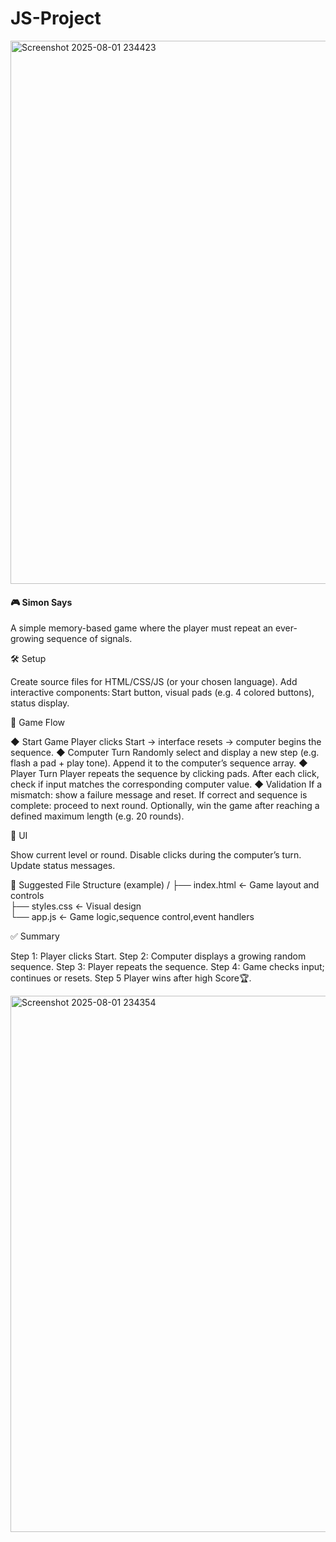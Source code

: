 # JS-Project

<img width="1863" height="869" alt="Screenshot 2025-08-01 234423" src="https://github.com/user-attachments/assets/0b6d4654-10a6-4cf7-9c21-a02673f27a8d" />

<h4>🎮 Simon Says</h4>
<p>A simple memory-based game where the player must repeat an ever-growing sequence of signals.</p>


🛠️ Setup
<p>Create source files for HTML/CSS/JS (or your chosen language).
Add interactive components: Start button, visual pads (e.g. 4 colored buttons), status display.</p>


🚀 Game Flow
<p>◆ Start Game
Player clicks Start → interface resets → computer begins the sequence.
◆ Computer Turn
Randomly select and display a new step (e.g. flash a pad + play tone).
Append it to the computer’s sequence array.
◆ Player Turn
Player repeats the sequence by clicking pads.
After each click, check if input matches the corresponding computer value.
◆ Validation
If a mismatch: show a failure message and reset.
If correct and sequence is complete: proceed to next round.
Optionally, win the game after reaching a defined maximum length (e.g. 20 rounds).</p>

🎯 UI
<p>Show current level or round.
Disable clicks during the computer’s turn.
Update status messages.</p>


📂 Suggested File Structure (example)
/
├── index.html       ← Game layout and controls  
├── styles.css       ← Visual design  
└── app.js          ← Game logic,sequence control,event handlers 


✅ Summary
<p>
Step 1: Player clicks Start.
Step 2: Computer displays a growing random sequence.
Step 3: Player repeats the sequence.
Step 4: Game checks input; continues or resets.
Step 5  Player wins after high Score🏆.</p>


<img width="1863" height="858" alt="Screenshot 2025-08-01 234354" src="https://github.com/user-attachments/assets/b40f56c7-7bf4-462e-9269-44aab5a5ed24" />
